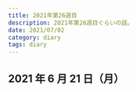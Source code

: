 ```yaml
---
title: 2021年第26週目
description: 2021年第26週目ぐらいの話。
date: 2021/07/02
category: diary
tags: diary
---
```


## 2021 年 6 月 21 日（月）
